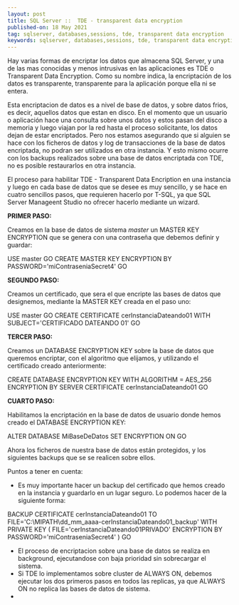 ```yaml
---
layout: post
title: SQL Server ::  TDE - transparent data encryption
published-on: 18 May 2021
tag: sqlserver, databases,sessions, tde, transparent data encryption
keywords: sqlserver, databases,sessions, tde, transparent data encryption 
---
```


Hay varias formas de encriptar los datos que almacena SQL Server, y una de las mas conocidas y menos intrusivas en las aplicaciones es TDE o Transparent Data Encryption. Como su nombre indica, la encriptación de los datos es transparente, transparente para la aplicación porque ella ni se entera. 

Esta encriptacion de datos es a nivel de base de datos, y sobre datos frios, es decir, aquellos datos que estan en disco. En el momento que un usuario o aplicación hace una consulta sobre unos datos y estos pasan del disco a memoria y luego viajan por la red hasta el proceso solicitante, los datos dejan de estar encriptados.
Pero nos estamos asegurando que si alguien se hace con los ficheros de datos y log de transacciones de la base de datos encriptada, no podran ser utilizados en otra instancia. Y esto mismo ocurre con los backups realizados sobre una base de datos encriptada con TDE, no es posible restaurarlos en otra instancia.

El proceso para habilitar TDE - Transparent Data Encription en una instancia y luego en cada base de datos que se desee es muy sencillo, y se hace en cuatro sencillos pasos, que requieren hacerlo por T-SQL, ya que SQL Server Manageent Studio no ofrecer hacerlo mediante un wizard.

**PRIMER PASO:**

Creamos en la base de datos de sistema *master* un MASTER KEY ENCRYPTION que se genera con una contraseña que debemos definir y guardar:

USE master
GO
CREATE MASTER KEY ENCRYPTION BY PASSWORD='miContraseniaSecret4'
GO

**SEGUNDO PASO:**

Creamos un certificado, que sera el que encripte las bases de datos que designemos, mediante la MASTER KEY creada en el paso uno:

USE master
GO
CREATE CERTIFICATE cerInstanciaDateando01
WITH SUBJECT='CERTIFICADO DATEANDO 01'
GO

**TERCER PASO:**

Creamos un DATABASE ENCRYPTION KEY sobre la base de datos que queremos encriptar, con el algoritmo que elijamos, y utilizando el certificado creado anteriormente:

CREATE DATABASE ENCRYPTION KEY
WITH ALGORITHM = AES_256 ENCRYPTION BY SERVER CERTIFICATE cerInstanciaDateando01
GO

**CUARTO PASO:**

Habilitamos la encriptación en la base de datos de usuario donde hemos creado el DATABASE ENCRYPTION KEY:

ALTER DATABASE MiBaseDeDatos SET ENCRYPTION ON
GO

Ahora los ficheros de nuestra base de datos están protegidos, y los siguientes backups que se se realicen sobre ellos.

Puntos a tener en cuenta:

- Es muy importante hacer un backup del certificado que hemos creado en la instancia y guardarlo en un lugar seguro. Lo podemos hacer de la siguiente forma:

BACKUP CERTIFICATE cerInstanciaDateando01
TO FILE='C:\MIPATH\dd_mm_aaaa-cerInstanciaDateando01_backup'
WITH PRIVATE KEY
(
  FILE='cerInstanciaDateando01PRIVADO'
  ENCRYPTION BY PASSWORD='miContraseniaSecret4'
)
GO

- El proceso de encriptacion sobre una base de datos se realiza en background, ejecutandose con baja prioridad sin sobrecargar el sistema.
- Si TDE lo implementamos sobre cluster de ALWAYS ON, debemos ejecutar los dos primeros pasos en todos las replicas, ya que ALWAYS ON no replica las bases de datos de sistema.
-
